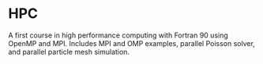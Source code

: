 # HPC
A first course in high performance computing with Fortran 90 using OpenMP and MPI. Includes MPI and OMP examples, parallel Poisson solver, and parallel particle mesh simulation. 
